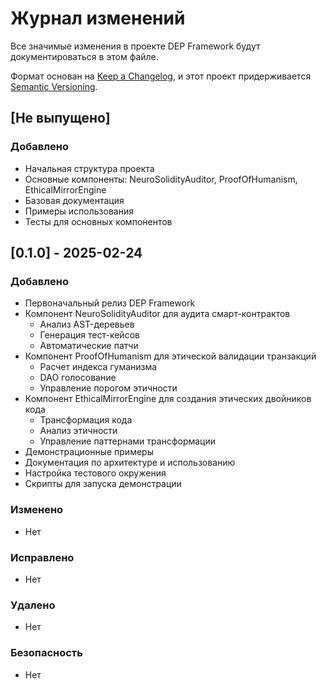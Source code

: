 # Журнал изменений

Все значимые изменения в проекте DEP Framework будут документироваться в этом файле.

Формат основан на [Keep a Changelog](https://keepachangelog.com/ru/1.0.0/),
и этот проект придерживается [Semantic Versioning](https://semver.org/spec/v2.0.0.html).

## [Не выпущено]

### Добавлено
- Начальная структура проекта
- Основные компоненты: NeuroSolidityAuditor, ProofOfHumanism, EthicalMirrorEngine
- Базовая документация
- Примеры использования
- Тесты для основных компонентов

## [0.1.0] - 2025-02-24

### Добавлено
- Первоначальный релиз DEP Framework
- Компонент NeuroSolidityAuditor для аудита смарт-контрактов
  - Анализ AST-деревьев
  - Генерация тест-кейсов
  - Автоматические патчи
- Компонент ProofOfHumanism для этической валидации транзакций
  - Расчет индекса гуманизма
  - DAO голосование
  - Управление порогом этичности
- Компонент EthicalMirrorEngine для создания этических двойников кода
  - Трансформация кода
  - Анализ этичности
  - Управление паттернами трансформации
- Демонстрационные примеры
- Документация по архитектуре и использованию
- Настройка тестового окружения
- Скрипты для запуска демонстрации

### Изменено
- Нет

### Исправлено
- Нет

### Удалено
- Нет

### Безопасность
- Нет

